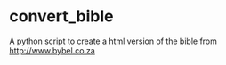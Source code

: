 convert_bible
=============

A python script to create a html version of the bible from http://www.bybel.co.za
